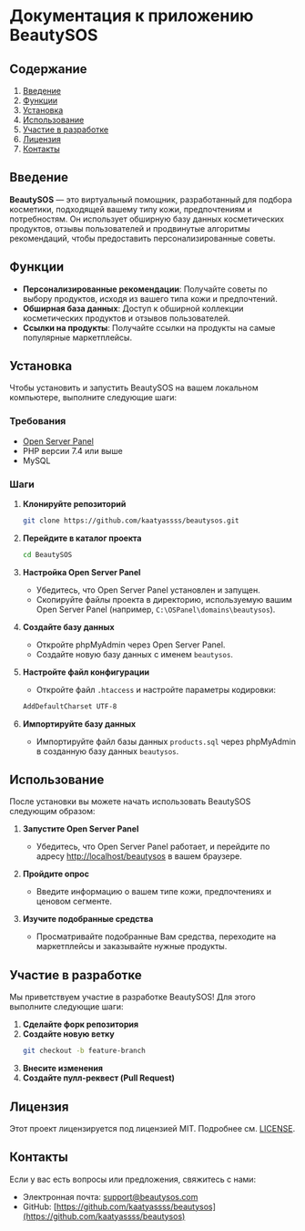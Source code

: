 # Документация к приложению BeautySOS

## Содержание
1. [Введение](#введение)
2. [Функции](#функции)
3. [Установка](#установка)
4. [Использование](#использование)
5. [Участие в разработке](#участие-в-разработке)
6. [Лицензия](#лицензия)
7. [Контакты](#контакты)

## Введение
**BeautySOS** — это виртуальный помощник, разработанный для подбора косметики, подходящей вашему типу кожи, предпочтениям и потребностям. Он использует обширную базу данных косметических продуктов, отзывы пользователей и продвинутые алгоритмы рекомендаций, чтобы предоставить персонализированные советы.

## Функции
- **Персонализированные рекомендации**: Получайте советы по выбору продуктов, исходя из вашего типа кожи и предпочтений.
- **Обширная база данных**: Доступ к обширной коллекции косметических продуктов и отзывов пользователей.
- **Ссылки на продукты**: Получайте ссылки на продукты на самые популярные маркетплейсы.

## Установка
Чтобы установить и запустить BeautySOS на вашем локальном компьютере, выполните следующие шаги:

### Требования
- [Open Server Panel](https://ospanel.io/)
- PHP версии 7.4 или выше
- MySQL

### Шаги
1. **Клонируйте репозиторий**
    ```sh
    git clone https://github.com/kaatyassss/beautysos.git
    ```

2. **Перейдите в каталог проекта**
    ```sh
    cd BeautySOS
    ```

3. **Настройка Open Server Panel**
   - Убедитесь, что Open Server Panel установлен и запущен.
   - Скопируйте файлы проекта в директорию, используемую вашим Open Server Panel (например, `C:\OSPanel\domains\beautysos`).

4. **Создайте базу данных**
   - Откройте phpMyAdmin через Open Server Panel.
   - Создайте новую базу данных с именем `beautysos`.

5. **Настройте файл конфигурации**
   - Откройте файл `.htaccess` и настройте параметры кодировки:
    ```sh
    AddDefaultCharset UTF-8
    ```

6. **Импортируйте базу данных**
   - Импортируйте файл базы данных `products.sql` через phpMyAdmin в созданную базу данных `beautysos`.

## Использование
После установки вы можете начать использовать BeautySOS следующим образом:

1. **Запустите Open Server Panel**
   - Убедитесь, что Open Server Panel работает, и перейдите по адресу [http://localhost/beautysos](http://localhost/beautysos) в вашем браузере.

2. **Пройдите опрос**
   - Введите информацию о вашем типе кожи, предпочтениях и ценовом сегменте.

3. **Изучите подобранные средства**
   - Просматривайте подобранные Вам средства, переходите на маркетплейсы и заказывайте нужные продукты.

## Участие в разработке
Мы приветствуем участие в разработке BeautySOS! Для этого выполните следующие шаги:

1. **Сделайте форк репозитория**
2. **Создайте новую ветку**
    ```sh
    git checkout -b feature-branch
    ```
3. **Внесите изменения**
4. **Создайте пулл-реквест (Pull Request)**

## Лицензия
Этот проект лицензируется под лицензией MIT. Подробнее см. [LICENSE](LICENSE).

## Контакты
Если у вас есть вопросы или предложения, свяжитесь с нами:

- Электронная почта: support@beautysos.com
- GitHub: [https://github.com/kaatyassss/beautysos](https://github.com/kaatyassss/beautysos)


